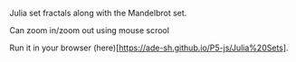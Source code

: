 Julia set fractals along with the Mandelbrot set.

Can zoom in/zoom out using mouse scrool

Run it in your browser (here)[https://ade-sh.github.io/P5-js/Julia%20Sets].
